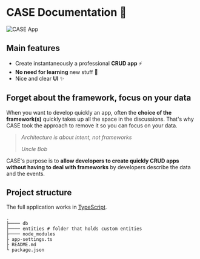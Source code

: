 # CASE Documentation 👋

![CASE App](../assets/images/case-projects.png ':size=60%')

## Main features

- Create instantaneously a professional **CRUD app** ⚡
- **No need for learning** new stuff 🧠
- Nice and clear **UI** ✨

## Forget about the framework, focus on your data

When you want to develop quickly an app, often the **choice of the framework(s)** quickly takes up all the space in the discussions. That's why CASE took the approach to remove it so you can focus on your data.

> _Architecture is about intent, not frameworks_
>
> _Uncle Bob_

CASE's purpose is to **allow developers to create quickly CRUD apps without having to deal with frameworks** by developers describe the data and the events.

## Project structure

The full application works in [TypeScript](https://www.typescriptlang.org/).

```
.
├──── db
├──── entities # folder that holds custom entities
├──── node_modules
├ app-settings.ts
├ README.md
└ package.json
```
